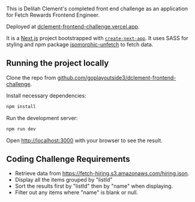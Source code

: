 This is Delilah Clement's completed front end challenge as an application for Fetch Rewards Frontend Engineer.

Deployed at [dclement-frontend-challenge.vercel.app](https://dclement-frontend-challenge.vercel.app).

It is a [Next.js](https://nextjs.org/) project bootstrapped with [`create-next-app`](https://github.com/vercel/next.js/tree/canary/packages/create-next-app). It uses SASS for styling and npm package [isomorphic-unfetch](https://www.npmjs.com/package/isomorphic-unfetch) to fetch data.

## Running the project locally

Clone the repo from [github.com/goplayoutside3/dclement-frontend-challenge](https://github.com/goplayoutside3/dclement-frontend-challenge).

Install necessary dependencies:

```bash
npm install
```

Run the development server:

```bash
npm run dev
```

Open [http://localhost:3000](http://localhost:3000) with your browser to see the result.

## Coding Challenge Requirements

- Retrieve data from https://fetch-hiring.s3.amazonaws.com/hiring.json.
- Display all the items grouped by "listId"
- Sort the results first by "listId" then by "name" when displaying.
- Filter out any items where "name" is blank or null.

